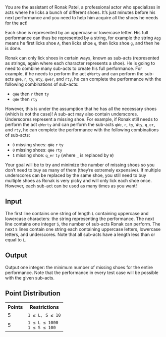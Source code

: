 You are the assistant of Ronak Patel, a professional actor who specializes in acts where he licks a bunch of different shoes. It’s just minutes before his next performance and you need to help him acquire all the shoes he needs for the act!

Each shoe is represented by an uppercase or lowercase letter. His full performance can thus be represented by a string, for example the string `Aqg` means he first licks shoe `A`, then licks shoe `q`, then licks shoe `g`, and then he is done.

Ronak can only lick shoes in certain ways, known as sub-acts (represented as strings, again where each character represents a shoe). He is going to need to combine many sub-acts to create his full performance. For example, if he needs to perform the act `qWerty` and can perform the sub-acts `qWe`, `r`, `ty`, `Wty`, `qwer`, and `rty`, he can complete the performance with the following combinations of sub-acts:

- `qWe` then `r` then `ty`
- `qWe` then `rty`

However, this is under the assumption that he has all the necessary shoes (which is not the case)! A sub-act may also contain underscores. Underscores represent a missing shoe. For example, if Ronak still needs to perform the act `qWerty` and can perform the sub-acts `qWe`, `r`, `ty`, `Wty`, `q_er`, and `rty`, he can complete the performance with the following combinations of sub-acts:

<ul>
    <li><code>0</code> missing shoes: <code>qWe</code> <code>r</code> <code>ty</code></li>
    <li><code>0</code> missing shoes: <code>qWe</code> <code>rty</code></li>
    <li><code>1</code> missing shoe: <code>q_er</code> <code>ty</code> (where <code>_</code> is replaced by <code>W</code>)</li>
</ul>

Your goal will be to try and minimize the number of missing shoes so you don’t need to buy as many of them (they’re extremely expensive). If multiple underscores can be replaced by the same shoe, you still need to buy multiple shoes as Ronak is very picky and will only lick each shoe once. However, each sub-act can be used as many times as you want!

## Input
The first line contains one string of length `L` containing uppercase and lowercase characters: the string representing the performance. The next line contains one integer `S`, the number of sub-acts Ronak can perform. The next `S` lines contain one string each containing uppercase letters, lowercase letters, and underscores. Note that all sub-acts have a length less than or equal to `L`.

## Output
Output one integer: the minimum number of missing shoes for the entire performance. Note that the performance in every test case will be possible with the given sub-acts.

## Point Distribution
<table>
    <tr>
        <th>Points</th>
        <th>Restrictions</th>
    </tr>
    <tr>
        <td>5</td>
        <td><code>1 ≤ L, S ≤ 10</code></td>
    </tr>
    <tr>
        <td>5</td>
        <td><code>1 ≤ L ≤ 1000</code><br>
			<code>1 ≤ S ≤ 100</code></td>
    </tr>
</table>
